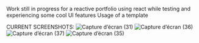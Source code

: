 Work still in progress for a reactive portfolio using react while testing and experiencing some cool UI features
Usage of a template

CURRENT SCREENSHOTS:
![Capture d’écran (31)](https://user-images.githubusercontent.com/81829785/222334404-cbd103c8-d60b-4a1b-becc-d52c2bfc977f.png)
![Capture d’écran (36)](https://user-images.githubusercontent.com/81829785/222334418-e2c46237-f1ff-4b0a-9675-39581159f4dc.png)
![Capture d’écran (37)](https://user-images.githubusercontent.com/81829785/222334431-22718705-0ba4-4aee-9711-8225195284a8.png)
![Capture d’écran (35)](https://user-images.githubusercontent.com/81829785/222334417-acd37504-2c40-4a33-ae65-e52b7fc3956a.png)
